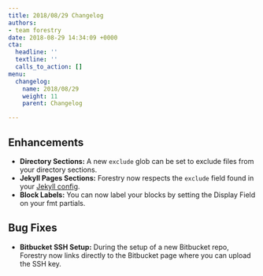```yaml
---
title: 2018/08/29 Changelog
authors:
- team forestry
date: 2018-08-29 14:34:09 +0000
cta:
  headline: ''
  textline: ''
  calls_to_action: []
menu:
  changelog:
    name: 2018/08/29
    weight: 11
    parent: Changelog

---
```

## Enhancements

* **Directory Sections:** A new `exclude` glob can be set to exclude files from your directory sections.
* **Jekyll Pages Sections:** Forestry now respects the `exclude` field found in your [Jekyll config](https://jekyllrb.com/docs/configuration/ "Jekyll Configuration").
* **Block Labels:** You can now label your blocks by setting the Display Field on your fmt partials.

## Bug Fixes

* **Bitbucket SSH Setup:** During the setup of a new Bitbucket repo, Forestry now links directly to the Bitbucket page where you can upload the SSH key.